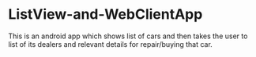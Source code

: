 # ListView-and-WebClientApp
This is an android app which shows list of cars and then takes the user to list of its dealers and relevant details for repair/buying that car.
